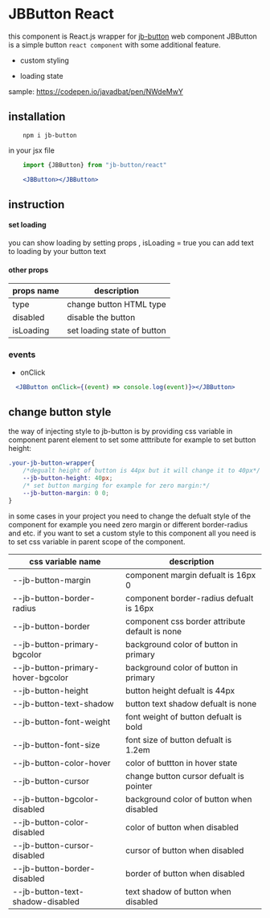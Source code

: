 # JBButton React

this component is React.js wrapper for [jb-button](https://www.npmjs.com/package/jb-button) web component
JBButton is a simple button `react component` with some additional feature.

- custom styling

- loading state

sample: <https://codepen.io/javadbat/pen/NWdeMwY>
## installation

```command
    npm i jb-button
```
in your jsx file
```js
    import {JBButton} from "jb-button/react"
```
``` jsx
    <JBButton></JBButton>
```
## instruction
#### set loading

you can show loading by setting props , isLoading = true you can add text to loading by <JBButton loading-text="در حال ثبت">your button text</JBButton>

#### other props

| props name	 | description             |
| -------------  | ----------------------- |
| type           | change button HTML type |
| disabled       | disable the button      |
| isLoading      | set loading state of button |

### events
- onClick
```jsx
  <JBButton onClick={(event) => console.log(event)}></JBButton>
```
## change button style
the way of injecting style to jb-button is by providing css variable in component parent element to set some atttribute for example to set button height:

```css
.your-jb-button-wrapper{
    /*degualt height of button is 44px but it will change it to 40px*/
    --jb-button-height: 40px;
    /* set button marging for example for zero margin:*/
    --jb-button-margin: 0 0;
}
```

in some cases in your project you need to change the defualt style of the component for example you need zero margin or different border-radius and etc. if you want to set a custom style to this component all you need is to set css variable in parent scope of the component.


|css variable name	                | description                                    |  
|------------------                 | --------------------------------------         |
|--jb-button-margin	                | component margin defualt is 16px 0             |
|--jb-button-border-radius	        | component border-radius defualt is 16px        |
|--jb-button-border	                | component css border attribute default is none |
|--jb-button-primary-bgcolor        | background color of button in primary          |
|--jb-button-primary-hover-bgcolor	| background color of button in primary          |
|--jb-button-height	                | button height defualt is 44px                  |
|--jb-button-text-shadow		    | button text shadow defualt is none             |
|--jb-button-font-weight		    | font weight of button defualt is bold          |
|--jb-button-font-size	            | font size of button defualt is 1.2em           |
|--jb-button-color-hover	        | color of buttton in hover state                |
|--jb-button-cursor		            | change button cursor defualt is pointer        |
|--jb-button-bgcolor-disabled		| background color of button when disabled       |
|--jb-button-color-disabled		    | color of button when disabled                  |
|--jb-button-cursor-disabled		| cursor of button when disabled                 |
|--jb-button-border-disabled	    | border of button when disabled                 |
|--jb-button-text-shadow-disabled	| text shadow of button when disabled            |



